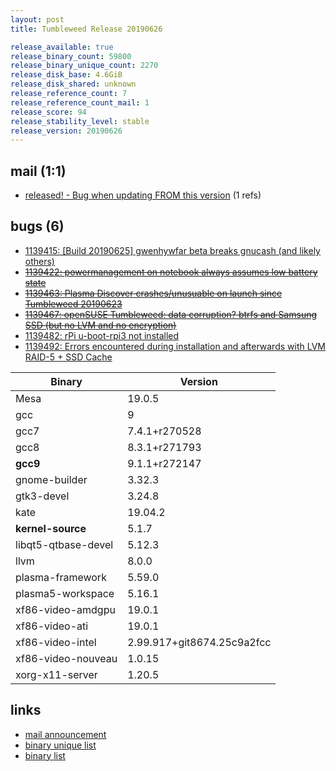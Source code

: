 ```yaml
---
layout: post
title: Tumbleweed Release 20190626

release_available: true
release_binary_count: 59800
release_binary_unique_count: 2270
release_disk_base: 4.6GiB
release_disk_shared: unknown
release_reference_count: 7
release_reference_count_mail: 1
release_score: 94
release_stability_level: stable
release_version: 20190626
---
```


## mail (1:1)

- [released! - Bug when updating FROM this version](https://lists.opensuse.org/opensuse-factory/2019-07/msg00044.html) (1 refs)

## bugs (6)

<!--more-->

- [1139415: \[Build 20190625\] gwenhywfar beta breaks gnucash (and likely others)](https://bugzilla.opensuse.org/show_bug.cgi?id=1139415)
- ~~[1139422: powermanagement on notebook always assumes low battery state](https://bugzilla.opensuse.org/show_bug.cgi?id=1139422)~~
- ~~[1139463: Plasma Discover crashes/unusuable on launch since Tumbleweed 20190623](https://bugzilla.opensuse.org/show_bug.cgi?id=1139463)~~
- ~~[1139467: openSUSE Tumbleweed: data corruption? btrfs and Samsung SSD (but no LVM and no encryption)](https://bugzilla.opensuse.org/show_bug.cgi?id=1139467)~~
- [1139482: rPi u-boot-rpi3 not installed](https://bugzilla.opensuse.org/show_bug.cgi?id=1139482)
- [1139492: Errors encountered during installation and afterwards with LVM RAID-5 + SSD Cache](https://bugzilla.opensuse.org/show_bug.cgi?id=1139492)

Binary | Version
--- | ---
Mesa | 19.0.5
gcc | 9
gcc7 | 7.4.1+r270528
gcc8 | 8.3.1+r271793
**gcc9** | 9.1.1+r272147
gnome-builder | 3.32.3
gtk3-devel | 3.24.8
kate | 19.04.2
**kernel-source** | 5.1.7
libqt5-qtbase-devel | 5.12.3
llvm | 8.0.0
plasma-framework | 5.59.0
plasma5-workspace | 5.16.1
xf86-video-amdgpu | 19.0.1
xf86-video-ati | 19.0.1
xf86-video-intel | 2.99.917+git8674.25c9a2fcc
xf86-video-nouveau | 1.0.15
xorg-x11-server | 1.20.5

## links

- [mail announcement](https://lists.opensuse.org/opensuse-factory/2019-06/msg00444.html)
- [binary unique list](http://download.opensuse.org/history/20190626/rpm.unique.list)
- [binary list](http://download.opensuse.org/history/20190626/rpm.list)
